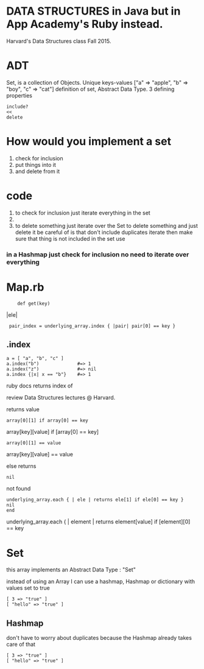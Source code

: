 # DATA STRUCTURES in Java but in App Academy's Ruby instead.

Harvard's Data Structures class Fall 2015.

# ADT

Set, is a collection of Objects. Unique keys-values ["a" => "apple", "b" => "boy", "c" => "cat"]
definition of set, Abstract Data Type. 3 defining properties

``` 
include?
<<
delete
```

# How would you implement a set 

1. check for inclusion
2. put things into it
3. and delete from it

# code 
1. to check for inclusion just iterate everything in the set
2. 
3. to delete something just iterate over the Set to delete something and just delete it
be careful of is that don't include duplicates iterate then make sure that thing is not included in the set
use 

### in a Hashmap just check for inclusion no need to iterate over everything

# Map.rb
```
    def get(key)
```

 |ele| 
```
 pair_index = underlying_array.index { |pair| pair[0] == key }
```

## .index
```
a = [ "a", "b", "c" ]
a.index("b")              #=> 1
a.index("z")              #=> nil
a.index {|x| x == "b"}    #=> 1
``` 
ruby docs returns index of 

review Data Structures lectures @ Harvard. 

returns value 
```
array[0][1] if array[0] == key

```

array[key][value] if [array[0] == key]

```
array[0][1] == value
```

array[key][value] == value

else returns 
```
nil
```
not found
```
underlying_array.each { | ele | returns ele[1] if ele[0] == key }
nil
end
```

underlying_array.each { | element | returns element[value] if [element][0] == key

# Set 
this array implements an Abstract Data Type : "Set"

instead of using an Array I can use a hashmap, Hashmap or dictionary
with values set to true 

```
[ 3 => "true" ]
[ "hello" => "true" ]
```

## Hashmap

don't have to worry about duplicates because the Hashmap 
already takes care of that

```
[ 3 => "true" ]
[ "hello" => "true" ]
```






